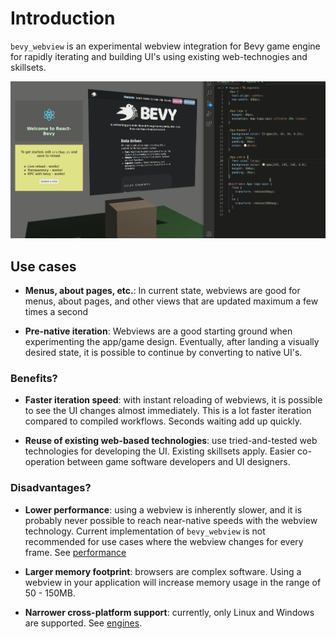 # Introduction

`bevy_webview` is an experimental webview integration for Bevy game engine for rapidly iterating and building UI's using existing web-technogies and skillsets.

![Example](assets/bevy_webview.png)

## Use cases

- **Menus, about pages, etc.**: In current state, webviews are good for menus, about pages, and other views that are updated maximum a few times a second

- **Pre-native iteration**: Webviews are a good starting ground when experimenting the app/game design. Eventually, after landing a visually desired state, it is possible to continue by converting to native UI's.

### Benefits?

- **Faster iteration speed**: with instant reloading of webviews, it is possible to see the UI changes almost immediately. This is a lot faster iteration compared to compiled workflows. Seconds waiting add up quickly.

- **Reuse of existing web-based technologies**: use tried-and-tested web technologies for developing the UI. Existing skillsets apply. Easier co-operation between game software developers and UI designers.

### Disadvantages?

- **Lower performance**: using a webview is inherently slower, and it is probably never possible to reach near-native speeds with the webview technology. Current implementation of `bevy_webview` is not recommended for use cases where the webview changes for every frame. See [performance](performance.md)

- **Larger memory footprint**: browsers are complex software. Using a webview in your application will increase memory usage in the range of 50 - 150MB.

- **Narrower cross-platform support**: currently, only Linux and Windows are supported. See [engines](engines.md).
